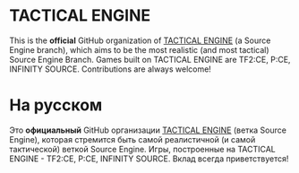 # TACTICAL ENGINE
This is the **official** GitHub organization of [TACTICAL ENGINE](https://discord.gg/R7G3ECwmVe) (a Source Engine branch), which aims to be the most realistic (and most tactical) Source Engine Branch. Games built on TACTICAL ENGINE are TF2:CE, P:CE, INFINITY SOURCE. Contributions are always welcome!

# На русском
Это **официальный** GitHub организации [TACTICAL ENGINE](https://discord.gg/R7G3ECwmVe) (ветка Source Engine), которая стремится быть самой реалистичной (и самой тактической) веткой Source Engine. Игры, построенные на TACTICAL ENGINE - TF2:CE, P:CE, INFINITY SOURCE. Вклад всегда приветствуется!
